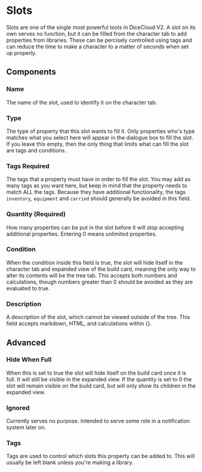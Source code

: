 # Slots

Slots are one of the single most powerful tools in DiceCloud V2. A slot on its own serves no function, but it can be filled from the character tab to add properties from libraries. These can be percisely controlled using tags and can reduce the time to make a character to a matter of seconds when set up properly.

## Components

### Name

The name of the slot, used to identify it on the character tab.

### Type

The type of property that this slot wants to fill it. Only properties who's type matches what you select here will appear in the dialogue box to fill the slot. If you leave this empty, then the only thing that limits what can fill the slot are tags and conditions.

### Tags Required

The tags that a property must have in order to fill the slot. You may add as many tags as you want here, but keep in mind that the property needs to match ALL the tags. Because they have additional functionality, the tags `inventory`, `equipment` and `carried` should generally be avoided in this field.

### Quantity \(Required\)

How many properties can be put in the slot before it will stop accepting additional properties. Entering 0 means unlimited properties.

### Condition

When the condition inside this field is true, the slot will hide itself in the character tab and expanded view of the build card, meaning the only way to alter its contents will be the tree tab. This accepts both numbers and calculations, though numbers greater than 0 should be avoided as they are evaluated to true.

### Description

A description of the slot, which cannot be viewed outside of the tree. This field accepts markdown, HTML, and calculations within {}.

## Advanced

### Hide When Full

When this is set to true the slot will hide itself on the build card once it is full. It will still be visible in the expanded view. If the quantity is set to 0 the slot will remain visible on the build card, but will only show its children in the expanded view.

### Ignored

Currently serves no purpose. Intended to serve some role in a notification system later on.

### Tags

Tags are used to control which slots this property can be added to. This will usually be left blank unless you're making a library.

